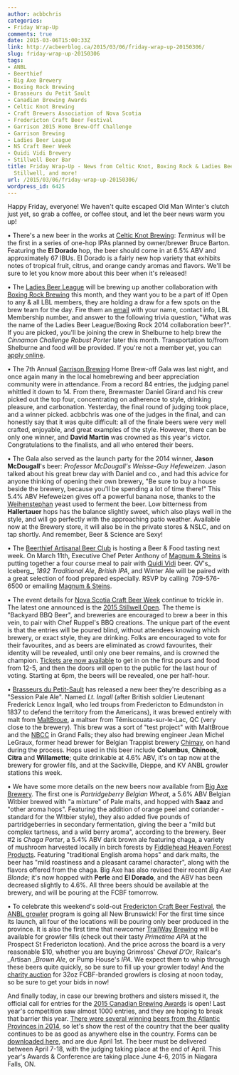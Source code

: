 ```yaml
---
author: acbbchris
categories:
- Friday Wrap-Up
comments: true
date: 2015-03-06T15:00:33Z
link: http://acbeerblog.ca/2015/03/06/friday-wrap-up-20150306/
slug: friday-wrap-up-20150306
tags:
- ANBL
- Beerthief
- Big Axe Brewery
- Boxing Rock Brewing
- Brasseurs du Petit Sault
- Canadian Brewing Awards
- Celtic Knot Brewing
- Craft Brewers Association of Nova Scotia
- Fredericton Craft Beer Festival
- Garrison 2015 Home Brew-Off Challenge
- Garrison Brewing
- Ladies Beer League
- NS Craft Beer Week
- Quidi Vidi Brewery
- Stillwell Beer Bar
title: Friday Wrap-Up - News from Celtic Knot, Boxing Rock & Ladies Beer League, Garrison,
  Stillwell, and more!
url: /2015/03/06/friday-wrap-up-20150306/
wordpress_id: 6425
---
```


Happy Friday, everyone! We haven't quite escaped Old Man Winter's clutch just yet, so grab a coffee, or coffee stout, and let the beer news warm you up!

• There's a new beer in the works at [Celtic Knot Brewing](https://www.facebook.com/CelticKnotBrewing): _Terminus_ will be the first in a series of one-hop IPAs planned by owner/brewer Bruce Barton. Featuring the **El Dorado** hop, the beer should come in at 6.5% ABV and approximately 67 IBUs. El Dorado is a fairly new hop variety that exhibits notes of tropical fruit, citrus, and orange candy aromas and flavors. We'll be sure to let you know more about this beer when it's released!

• The [Ladies Beer League](http://ladiesbeerleague.ca/) will be brewing up another collaboration with [Boxing Rock Brewing](http://www.boxingrock.ca/) this month, and they want you to be a part of it! Open to any & all LBL members, they are holding a draw for a few spots on the brew team for the day. Fire them an [email](mailto:LBLBRcontest@gmail.com) with your name, contact info, LBL Membership number, and answer to the following trivia question, "What was the name of the Ladies Beer League/Boxing Rock 2014 collaboration beer?". If you are picked, you'll be joining the crew in Shelburne to help brew the _Cinnamon Challenge Robust Porter_ later this month. Transportation to/from Shelburne and food will be provided. If you're not a member yet, you can [apply online](http://ladiesbeerleague.ca/?page_id=780).

• The 7th Annual [Garrison Brewing](http://www.garrisonbrewing.com/) Home Brew-off Gala was last night, and once again many in the local homebrewing and beer appreciation community were in attendance. From a record 84 entries, the judging panel whittled it down to 14. From there, Brewmaster Daniel Girard and his crew picked out the top four, concentrating on adherence to style, drinking pleasure, and carbonation. Yesterday, the final round of judging took place, and a winner picked. acbbchris was one of the judges in the final, and can honestly say that it was quite difficult: all of the finale beers were very well crafted, enjoyable, and great examples of the style. However, there can be only one winner, and **David Martin** was crowned as this year's victor. Congratulations to the finalists, and all who entered their beers.

• The Gala also served as the launch party for the 2014 winner, **Jason McDougall**'s beer: _Professor McDougall's Weisse-Guy Hefeweizen_. Jason talked about his great brew day with Daniel and co., and had this advice for anyone thinking of opening their own brewery, "Be sure to buy a house beside the brewery, because you'll be spending a lot of time there!" This 5.4% ABV Hefeweizen gives off a powerful banana nose, thanks to the [Weihenstephan](http://weihenstephaner.de/en/) yeast used to ferment the beer. Low bitterness from **Hallertauer** hops has the balance slightly sweet, which also plays well in the style, and will go perfectly with the approaching patio weather. Available now at the Brewery store, it will also be in the private stores & NSLC, and on tap shortly. And remember, Beer & Science are Sexy!

• The [Beerthief Artisanal Beer Club](http://www.beerthief.ca/) is hosting a Beer & Food tasting next week. On March 11th, Executive Chef Peter Anthony of [Magnum & Steins](http://www.magnumandsteins.ca/) is putting together a four course meal to pair with [Quidi Vidi](http://www.quidividibrewery.ca/) beer. QV's_ Iceberg_, _1892 Traditional Ale_, _British IPA_, and Winter Ale will be paired with a great selection of food prepared especially. RSVP by calling  709-576-6500 or emailing [Magnum & Steins](mailto:magnumandsteins@gmail.com).

• The event details for [Nova Scotia Craft Beer Week](http://nscraftbeer.ca/) continue to trickle in. The latest one announced is the [2015 Stillwell Open](http://blog.barstillwell.com/theopen/). The theme is "Backyard BBQ Beer", and breweries are encouraged to brew a beer in this vein, to pair with Chef Ruppel's BBQ creations. The unique part of the event is that the entries will be poured blind, without attendees knowing which brewery, or exact style, they are drinking. Folks are encouraged to vote for their favourites, and as beers are eliminated as crowd favourites, their identity will be revealed, until only one beer remains, and is crowned the champion. [Tickets are now available](https://www.eventbrite.ca/e/the-2015-stillwell-open-tickets-16000776754) to get in on the first pours and food from 12-5, and then the doors will open to the public for the last hour of voting. Starting at 6pm, the beers will be revealed, one per half-hour.

• [Brasseurs du Petit-Sault](http://brasseurspetitsault.com/) has released a new beer they're describing as a "Session Pale Ale". Named _Lt. Ingall_ (after British soldier Lieutenant Frederick Lenox Ingall, who led troups from Fredericton to Edmundston in 1837 to defend the territory from the Americans), it was brewed entirely with malt from [MaltBroue](http://www.maltbroue.com/en/), a maltser from Témiscouata-sur-le-Lac, QC (very close to the brewery). This brew was a sort of "test project" with MaltBroue and the [NBCC](http://www.nbcc.ca/) in Grand Falls; they also had brewing engineer Jean Michel LeGraux, former head brewer for Belgian Trappist brewery [Chimay](http://www.chimay.com/en/en.html?IDC=27), on hand during the process. Hops used in this beer include **Columbus**, **Chinook**, **Citra** and **Willamette**; quite drinkable at 4.6% ABV, it's on tap now at the brewery for growler fils, and at the Sackville, Dieppe, and KV ANBL growler stations this week.

• We have some more details on the new beers now available from [Big Axe Brewery](https://www.facebook.com/BigAxeBrewery). The first one is _Partridgeberry Belgian Wheat_, a 5.6% ABV Belgian Witbier brewed with "a mixture" of Pale malts, and hopped with **Saaz** and "other aroma hops". Featuring the addition of orange peel and coriander - standard for the Witbier style), they also added five pounds of partridgeberries in secondary fermentation, giving the beer a "mild but complex tartness, and a wild berry aroma", according to the brewery. Beer #2 is _Chaga Porter_, a 5.4% ABV dark brown ale featuring chaga, a variety of mushroom harvested locally in birch forests by [Fiddlehead Heaven Forest Products](https://www.facebook.com/pages/Fiddlehead-Heaven-Forest-Products/258606057564117). Featuring "traditional English aroma hops" and dark malts, the beer has "mild roastiness and a pleasant caramel character", along with the flavors offered from the chaga. Big Axe has also revised their recent _Big Axe Blonde_; it's now hopped with **Perle** and **El Dorado**, and the ABV has been decreased slightly to 4.6%. All three beers should be available at the brewery, and will be pouring at the FCBF tomorrow.

• To celebrate this weekend's sold-out [Fredericton Craft Beer Festival](http://www.frederictoncraftbeerfestival.com/), the [ANBL growler](http://www.nbliquor.com/documents/growler.pdf) program is going all New Brunswick! For the first time since its launch, all four of the locations will be pouring only beer produced in the province. It is also the first time that newcomer [TrailWay Brewing](http://trailwaybrewing.com/) will be available for growler fills (check out their tasty _Primetime APA_ at the Prospect St Fredericton location). And the price across the board is a very reasonable $10, whether you are buying Grimross' _Cheval D’Or_, Railcar's _Artisan __Brown Ale_, or Pump House's _IPA_. We expect them to whip through these beers quite quickly, so be sure to fill up your growler today! And the [charity auction](https://www.facebook.com/events/912301175471076/) for 32oz FCBF-branded growlers is closing at noon today, so be sure to get your bids in now!

And finally today, in case our brewing brothers and sisters missed it, the official call for entries for the [2015 Canadian Brewing Awards](http://www.canadianbrewingawards.com/) is open! Last year's competition saw almost 1000 entries, and they are hoping to break that barrier this year. [There were several winning beers from the Atlantic Provinces in 2014](http://acbeerblog.ca/2014/06/03/2014-cbas-wrap-up/), so let's show the rest of the country that the beer quality continues to be as good as anywhere else in the country. Forms can be [downloaded here](http://www.canadianbrewingawards.com/forms/), and are due April 1st. The beer must be delivered between April 7-18, with the judging taking place at the end of April. This year's Awards & Conference are taking place June 4-6, 2015 in Niagara Falls, ON.
